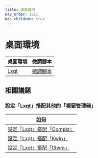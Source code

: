 ```yaml
---
title: 桌面環境
nav_order: 1011
has_children: true
---
```



# 桌面環境

| 桌面環境 | 微調腳本 |
| --- | --- |
| [Lxqt](https://samwhelp.github.io/note-about-lubuntu/read/master/desktop-environment/lxqt.html) | [微調腳本](https://github.com/samwhelp/lubuntu-adjustment/tree/main/prototype/main/lxqt-config/Main) |




## 相關議題

### 設定「Lxqt」搭配其他的「視窗管理器」

| [如何](https://samwhelp.github.io/note-about-lubuntu/read/howto.html) |
| --- |
| [設定「Lxqt」搭配「Compiz」](https://samwhelp.github.io/note-about-lubuntu/read/howto/lxqt-with-wm/lxqt-with-compiz.html) |
| [設定「Lxqt」搭配「Kwin」](https://samwhelp.github.io/note-about-lubuntu/read/howto/lxqt-with-wm/lxqt-with-kwin.html) |
| [設定「Lxqt」搭配「I3wm」](https://samwhelp.github.io/note-about-lubuntu/read/howto/lxqt-with-wm/lxqt-with-i3wm.html) |
